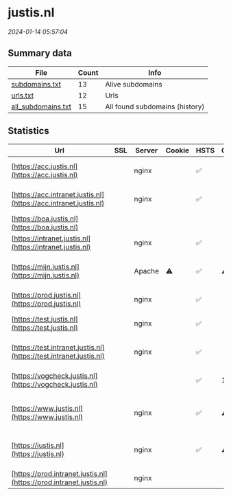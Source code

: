 # justis.nl
*2024-01-14 05:57:04*
## Summary data
| File       | Count | Info |
|------------|-------|------|
|[subdomains.txt](/data/justis.nl/subdomains.txt)|13|Alive subdomains|
|[urls.txt](/data/justis.nl/urls.txt)|12|Urls|
|[all_subdomains.txt](/data/justis.nl/all_subdomains.txt)|15|All found subdomains (history)|
## Statistics
| Url | SSL | Server | Cookie | HSTS | CSP | XFO | XXP | RP | Tech |Title |
|------------|-------|------|------|------|------|------|------|------|------|------|
|[https://acc.justis.nl](https://acc.justis.nl)| |nginx| |:white_check_mark: | | | | 3:white_check_mark: |Basic HSTS Nginx|401 Authorizatio...|
|[https://acc.intranet.justis.nl](https://acc.intranet.justis.nl)| |nginx| |:white_check_mark: | | | | 3:white_check_mark: |Basic HSTS Nginx|401 Authorizatio...|
|[https://boa.justis.nl](https://boa.justis.nl)| || | | | | | 3:white_check_mark: |HSTS|INSIGNE|
|[https://intranet.justis.nl](https://intranet.justis.nl)| |nginx| |:white_check_mark: | | | | 3:white_check_mark: |HSTS Nginx|403 Forbidden|
|[https://mijn.justis.nl](https://mijn.justis.nl)| |Apache|:warning: |:white_check_mark: |:warning: | 1:white_check_mark: | 2:white_check_mark: | 3:white_check_mark: |Apache HTTP Server HSTS|redirect|
|[https://prod.justis.nl](https://prod.justis.nl)| |nginx| |:white_check_mark: | | | | 3:white_check_mark: |HSTS Nginx|403 Forbidden|
|[https://test.justis.nl](https://test.justis.nl)| |nginx| |:white_check_mark: | | | | 3:white_check_mark: |Basic HSTS Nginx|401 Authorizatio...|
|[https://test.intranet.justis.nl](https://test.intranet.justis.nl)| |nginx| |:white_check_mark: | | | | 3:white_check_mark: |Basic HSTS Nginx|401 Authorizatio...|
|[https://vogcheck.justis.nl](https://vogcheck.justis.nl)| || |:white_check_mark: | 1:white_check_mark: | 2:white_check_mark: | 3:white_check_mark: ||403 Security Err...|
|[https://www.justis.nl](https://www.justis.nl)| |nginx| |:white_check_mark: |:warning: | 1:white_check_mark: | 2:white_check_mark: | 3:white_check_mark: |Drupal:9 HSTS Nginx PHP|Justis | De scre...|
|[https://justis.nl](https://justis.nl)| |nginx| |:white_check_mark: |:warning: | 1:white_check_mark: | 2:white_check_mark: | 3:white_check_mark: |Drupal:9 HSTS Nginx PHP|Justis | De scre...|
|[https://prod.intranet.justis.nl](https://prod.intranet.justis.nl)| |nginx| | | | | | 3:white_check_mark: |HSTS Nginx|403 Forbidden|
